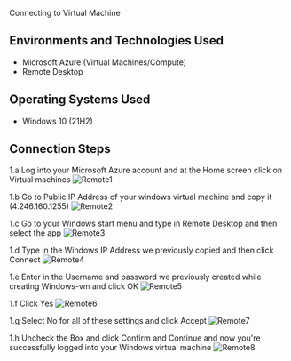 <p align="center">

</p>

Connecting to Virtual Machine</h1>
 <br />




<h2>Environments and Technologies Used</h2>

- Microsoft Azure (Virtual Machines/Compute)
- Remote Desktop
<h2>Operating Systems Used </h2>

- Windows 10 (21H2)




<h2>Connection Steps</h2>


1.a Log into your Microsoft Azure account and at the Home screen click on Virtual machines
![Remote1](https://github.com/user-attachments/assets/c9e6c6ef-10b0-4f44-8198-c898c638e643)


1.b Go to Public IP Address of your windows virtual machine and copy it (4.246.160.1255) 
![Remote2](https://github.com/user-attachments/assets/d71d17fe-61a3-495b-bce4-c521b49dfcca)


1.c Go to your Windows start menu and type in Remote Desktop and then select the app 
![Remote3](https://github.com/user-attachments/assets/874b6f1a-1db1-478f-8782-d75ce7b01f69)


1.d Type in the Windows IP Address we previously copied and then click Connect
![Remote4](https://github.com/user-attachments/assets/fdc3d852-c7f6-4768-a1f5-66cd095ffaaa)


1.e Enter in the Username and password we previously created while creating Windows-vm and click OK
![Remote5](https://github.com/user-attachments/assets/b6c3a052-2bba-40ab-8e6b-bda463fae029)


1.f Click Yes
![Remote6](https://github.com/user-attachments/assets/b740b7c3-a2d0-4e30-9c10-b64e084938ee)


1.g Select No for all of these settings and click Accept
![Remote7](https://github.com/user-attachments/assets/3f9bdd8f-b115-4e00-9f31-e2c8f8f6a1ff)


1.h Uncheck the Box and click Confirm and Continue and now you're successfully logged into your Windows virtual machine
![Remote8](https://github.com/user-attachments/assets/753c22b3-32e8-46b6-b61d-8143c12463be)








